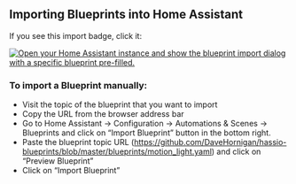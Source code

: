 ## Importing Blueprints into Home Assistant
If you see this import badge, click it:

[![Open your Home Assistant instance and show the blueprint import dialog with a specific blueprint pre-filled.](https://my.home-assistant.io/badges/blueprint_import.svg)](https://my.home-assistant.io/redirect/blueprint_import/?blueprint_url=https%3A%2F%2Fgithub.com%2FDaveHornigan%2Fhassio-blueprints%2Fblob%2Fmaster%2Fblueprints%2Fmotion_light.yaml)

### To import a Blueprint manually:

- Visit the topic of the blueprint that you want to import
- Copy the URL from the browser address bar
- Go to Home Assistant → Configuration → Automations & Scenes → Blueprints and click on “Import Blueprint” button in the bottom right.
- Paste the blueprint topic URL (https://github.com/DaveHornigan/hassio-blueprints/blob/master/blueprints/motion_light.yaml) and click on “Preview Blueprint”
- Click on “Import Blueprint”